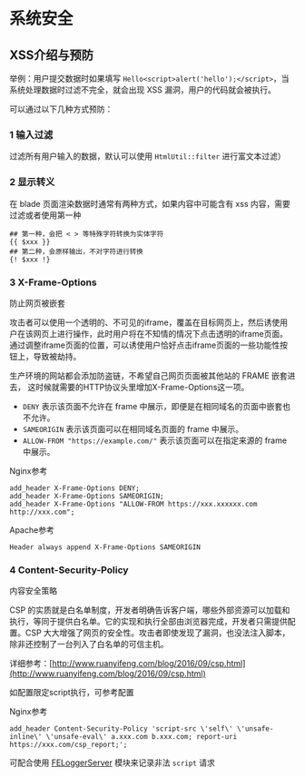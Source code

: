# 系统安全

## XSS介绍与预防

举例：用户提交数据时如果填写 `Hello<script>alert('hello');</script>`，当系统处理数据时过滤不完全，就会出现 XSS 漏洞，用户的代码就会被执行。

可以通过以下几种方式预防：

### 1 输入过滤

过滤所有用户输入的数据，默认可以使用 `HtmlUtil::filter` 进行富文本过滤）

### 2 显示转义

在 blade 页面渲染数据时通常有两种方式，如果内容中可能含有 xss 内容，需要过滤或者使用第一种

```shell
## 第一种，会把 < > 等特殊字符转换为实体字符
{{ $xxx }}
## 第二种，会原样输出，不对字符进行转换
{! $xxx !}
```

### 3 X-Frame-Options

防止网页被嵌套

攻击者可以使用一个透明的、不可见的iframe，覆盖在目标网页上，然后诱使用户在该网页上进行操作，此时用户将在不知情的情况下点击透明的iframe页面。通过调整iframe页面的位置，可以诱使用户恰好点击iframe页面的一些功能性按钮上，导致被劫持。

生产环境的网站都会添加防盗链，不希望自己网页页面被其他站的 FRAME 嵌套进去， 这时候就需要的HTTP协议头里增加X-Frame-Options这一项。

- `DENY` 表示该页面不允许在 frame 中展示，即便是在相同域名的页面中嵌套也不允许。
- `SAMEORIGIN` 表示该页面可以在相同域名页面的 frame 中展示。
- `ALLOW-FROM "https://example.com/"` 表示该页面可以在指定来源的 frame 中展示。

Nginx参考

```
add_header X-Frame-Options DENY;
add_header X-Frame-Options SAMEORIGIN;
add_header X-Frame-Options "ALLOW-FROM https://xxx.xxxxxx.com http://xxx.com";
```

Apache参考

```
Header always append X-Frame-Options SAMEORIGIN
```



### 4 Content-Security-Policy

内容安全策略

CSP 的实质就是白名单制度，开发者明确告诉客户端，哪些外部资源可以加载和执行，等同于提供白名单。它的实现和执行全部由浏览器完成，开发者只需提供配置。CSP 大大增强了网页的安全性。攻击者即使发现了漏洞，也没法注入脚本，除非还控制了一台列入了白名单的可信主机。

详细参考：[http://www.ruanyifeng.com/blog/2016/09/csp.html](http://www.ruanyifeng.com/blog/2016/09/csp.html)

如配置限定script执行，可参考配置

Nginx参考

```
add_header Content-Security-Policy 'script-src \'self\' \'unsafe-inline\' \'unsafe-eval\' a.xxx.com b.xxx.com; report-uri https://xxx.com/csp_report;';
```

可配合使用 [FELoggerServer](https://modstart.com/m/FELoggerServer) 模块来记录非法 `script` 请求

